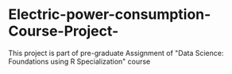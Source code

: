# Electric-power-consumption-Course-Project-
This project is part of pre-graduate Assignment of "Data Science: Foundations using R Specialization" course
